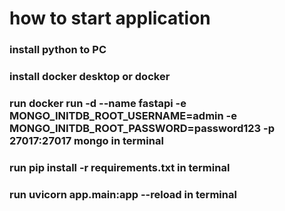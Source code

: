 
# how to start application

### install python to PC

### install docker desktop or docker

### run docker run -d --name fastapi -e MONGO_INITDB_ROOT_USERNAME=admin -e MONGO_INITDB_ROOT_PASSWORD=password123 -p 27017:27017 mongo in terminal

### run pip install -r requirements.txt in terminal

### run uvicorn app.main:app --reload in terminal